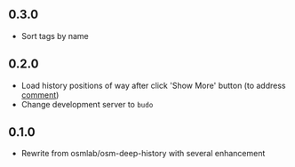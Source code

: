## 0.3.0

- Sort tags by name


## 0.2.0

- Load history positions of way after click 'Show More' button (to address [comment](https://github.com/osmlab/osm-deep-history/issues/14#issuecomment-335953135))
- Change development server to `budo`

## 0.1.0

- Rewrite from osmlab/osm-deep-history with several enhancement